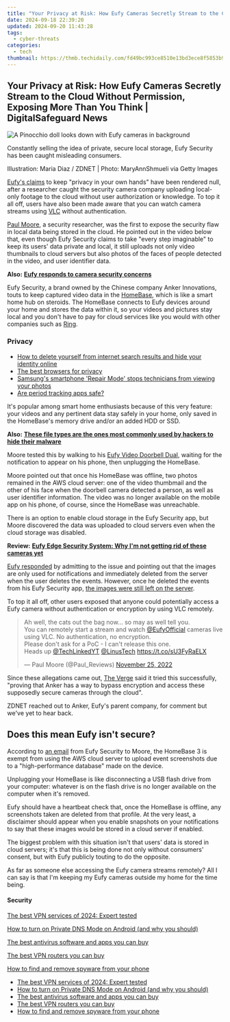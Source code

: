 ```yaml
---
title: "Your Privacy at Risk: How Eufy Cameras Secretly Stream to the Cloud Without Permission, Exposing More Than You Think | DigitalSafeguard News"
date: 2024-09-18 22:39:20
updated: 2024-09-20 11:43:28
tags:
  - cyber-threats
categories:
  - tech
thumbnail: https://thmb.techidaily.com/fd49bc993ce8510e13bd3ece8f5853b9890f1d550e51d2b3c30dcfc01a7a61b2.jpg
---
```


## Your Privacy at Risk: How Eufy Cameras Secretly Stream to the Cloud Without Permission, Exposing More Than You Think | DigitalSafeguard News

![A Pinocchio doll looks down with Eufy cameras in background](https://www.zdnet.com/a/img/resize/b20025299658fc223a48faa5444d772049fb2a8a/2022/12/02/f73a1d83-25ee-4dcf-8982-0628f4bf5851/eufy-security-issues.jpg?auto=webp&width=1280)

Constantly selling the idea of private, secure local storage, Eufy Security has been caught misleading consumers.

Illustration: Maria Diaz / ZDNET | Photo: MaryAnnShmueli via Getty Images

[Eufy's claims](https://us.eufy.com/pages/security-eufycam3?ref=quickintro) to keep "privacy in your own hands" have been rendered null, after a researcher caught the security camera company uploading local-only footage to the cloud without user authorization or knowledge. To top it all off, users have also been made aware that you can watch camera streams using [VLC](https://www.videolan.org/vlc/) without authentication.

[Paul Moore](https://paul.reviews/), a security researcher, was the first to expose the security flaw in local data being stored in the cloud. He pointed out in the video below that, even though Eufy Security claims to take "every step imaginable" to keep its users' data private and local, it still uploads not only video thumbnails to cloud servers but also photos of the faces of people detected in the video, and user identifier data. 

**Also:** [**Eufy responds to camera security concerns**](https://www.zdnet.com/home-and-office/smart-home/eufy-security-responds-to-security-concerns/)

Eufy Security, a brand owned by the Chinese company Anker Innovations, touts to keep captured video data in the [HomeBase](https://buy.geni.us/Proxy.ashx?TSID=368250&GR%5FURL=https%3A%2F%2Fwww.amazon.com%2Feufy-Security-Compatibility-Military-Grade-Encryption%2Fdp%2FB09QG8FJ13%3Ftag%3Dzd-buy-button-20%26ascsubtag%3D%5F%5FCOM%5FCLICK%5FID%5F%5F%7C6967e010-289d-4c6b-9bd2-bfd2b21dedb6%7Cdtp&dtb=1), which is like a smart home hub on steroids. The HomeBase connects to Eufy devices around your home and stores the data within it, so your videos and pictures stay local and you don't have to pay for cloud services like you would with other companies such as [Ring](https://buy.geni.us/Proxy.ashx?TSID=368250&GR%5FURL=https%3A%2F%2Fwww.amazon.com%2Fstores%2FRing%2Fpage%2F77B53039-540E-4816-BABB-49AA21285FCF%3Ftag%3Dzd-buy-button-20%26ascsubtag%3D%5F%5FCOM%5FCLICK%5FID%5F%5F%7C6967e010-289d-4c6b-9bd2-bfd2b21dedb6%7Cdtp&dtb=1). 

### Privacy

* [How to delete yourself from internet search results and hide your identity online](https://www.zdnet.com/article/how-to-delete-yourself-from-internet-search-results-and-hide-your-identity-online/)
* [The best browsers for privacy](https://www.zdnet.com/article/best-browser-for-privacy/)
* [Samsung's smartphone 'Repair Mode' stops technicians from viewing your photos](https://www.zdnet.com/article/samsungs-smartphone-repair-mode-will-keep-nosy-technicians-from-looking-at-your-photos/)
* [Are period tracking apps safe?](https://www.zdnet.com/article/period-tracking-apps-are-no-longer-safe-delete-them/)

It's popular among smart home enthusiasts because of this very feature: your videos and any pertinent data stay safely in your home, only saved in the HomeBase's memory drive and/or an added HDD or SSD. 

**Also:** [**These file types are the ones most commonly used by hackers to hide their malware**](https://www.zdnet.com/article/these-file-types-are-the-ones-most-commonly-used-by-hackers-to-hide-their-malware/)

Moore tested this by walking to his [Eufy Video Doorbell Dual](https://buy.geni.us/Proxy.ashx?TSID=368250&GR%5FURL=https%3A%2F%2Fwww.amazon.com%2Feufy-Security-Battery-Powered-Detection-Recognition%2Fdp%2FB09QFK3JWS%3Ftag%3Dzd-buy-button-20%26ascsubtag%3D%5F%5FCOM%5FCLICK%5FID%5F%5F%7C6967e010-289d-4c6b-9bd2-bfd2b21dedb6%7Cdtp&dtb=1), waiting for the notification to appear on his phone, then unplugging the HomeBase. 

Moore pointed out that once his HomeBase was offline, two photos remained in the AWS cloud server: one of the video thumbmail and the other of his face when the doorbell camera detected a person, as well as user identifier information. The video was no longer available on the mobile app on his phone, of course, since the HomeBase was unreachable.

There is an option to enable cloud storage in the Eufy Security app, but Moore discovered the data was uploaded to cloud servers even when the cloud storage was disabled.

**Review:** [**Eufy Edge Security System: Why I'm not getting rid of these cameras yet**](https://www.zdnet.com/home-and-office/smart-home/eufycam-3-homebase-3-review/)

[Eufy responded](https://twitter.com/Paul%5FReviews/status/1595793302565146626/photo/1) by admitting to the issue and pointing out that the images are only used for notifications and immediately deleted from the server when the user deletes the events. However, once he deleted the events from his Eufy Security app, [the images were still left on the server](https://www.youtube.com/watch?v=etpbq%5FHH79c).

To top it all off, other users exposed that anyone could potentially access a Eufy camera without authentication or encryption by using VLC remotely.

> Ah well, the cats out the bag now... so may as well tell you.  
> You can remotely start a stream and watch [@EufyOfficial](https://twitter.com/EufyOfficial?ref%5Fsrc=twsrc^tfw) cameras live using VLC. No authentication, no encryption.  
> Please don't ask for a PoC - I can't release this one.  
> Heads up [@TechLinkedYT](https://twitter.com/TechLinkedYT?ref%5Fsrc=twsrc^tfw) [@LinusTech](https://twitter.com/LinusTech?ref%5Fsrc=twsrc^tfw) <https://t.co/sU3FyRaELX>
> 
> — Paul Moore (@Paul\_Reviews) [November 25, 2022](https://twitter.com/Paul%5FReviews/status/1596048648416423936?ref%5Fsrc=twsrc^tfw)

Since these allegations came out, [The Verge](https://www.theverge.com/2022/11/30/23486753/anker-eufy-security-camera-cloud-private-encryption-authentication-storage?rel=%22nofollow%22) said it tried this successfully, "proving that Anker has a way to bypass encryption and access these supposedly secure cameras through the cloud".

ZDNET reached out to Anker, Eufy's parent company, for comment but we've yet to hear back.

## Does this mean Eufy isn't secure?

According to [an email](https://twitter.com/Paul%5FReviews/status/1595793302565146626/photo/1) from Eufy Security to Moore, the HomeBase 3 is exempt from using the AWS cloud server to upload event screenshots due to a "high-performance database" made on the device. 

Unplugging your HomeBase is like disconnecting a USB flash drive from your computer: whatever is on the flash drive is no longer available on the computer when it's removed. 

Eufy should have a heartbeat check that, once the HomeBase is offline, any screenshots taken are deleted from that profile. At the very least, a disclaimer should appear when you enable snapshots on your notifications to say that these images would be stored in a cloud server if enabled. 

The biggest problem with this situation isn't that users' data is stored in cloud servers; it's that this is being done not only without consumers' consent, but with Eufy publicly touting to do the opposite. 

As far as someone else accessing the Eufy camera streams remotely? All I can say is that I'm keeping my Eufy cameras outside my home for the time being. 

#### Security

[The best VPN services of 2024: Expert tested](https://www.zdnet.com/article/best-vpn/ "The best VPN services of 2024: Expert tested")

[How to turn on Private DNS Mode on Android (and why you should)](https://www.zdnet.com/article/how-to-turn-on-private-dns-mode-on-android-and-why-you-should/ "How to turn on Private DNS Mode on Android (and why you should)")

[The best antivirus software and apps you can buy](https://www.zdnet.com/article/best-antivirus/ "The best antivirus software and apps you can buy")

[The best VPN routers you can buy](https://www.zdnet.com/article/best-vpn-router/ "The best VPN routers you can buy")

[How to find and remove spyware from your phone](https://www.zdnet.com/article/how-to-find-and-remove-spyware-from-your-phone/ "How to find and remove spyware from your phone")

* [The best VPN services of 2024: Expert tested](https://www.zdnet.com/article/best-vpn/ "The best VPN services of 2024: Expert tested")
* [How to turn on Private DNS Mode on Android (and why you should)](https://www.zdnet.com/article/how-to-turn-on-private-dns-mode-on-android-and-why-you-should/ "How to turn on Private DNS Mode on Android (and why you should)")
* [The best antivirus software and apps you can buy](https://www.zdnet.com/article/best-antivirus/ "The best antivirus software and apps you can buy")
* [The best VPN routers you can buy](https://www.zdnet.com/article/best-vpn-router/ "The best VPN routers you can buy")
* [How to find and remove spyware from your phone](https://www.zdnet.com/article/how-to-find-and-remove-spyware-from-your-phone/ "How to find and remove spyware from your phone")

<ins class="adsbygoogle"
     style="display:block"
     data-ad-format="autorelaxed"
     data-ad-client="ca-pub-7571918770474297"
     data-ad-slot="1223367746"></ins>



<ins class="adsbygoogle"
     style="display:block"
     data-ad-client="ca-pub-7571918770474297"
     data-ad-slot="8358498916"
     data-ad-format="auto"
     data-full-width-responsive="true"></ins>
